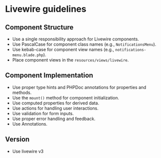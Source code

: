 # Livewire guidelines

## Component Structure
- Use a single responsibility approach for Livewire components.
- Use PascalCase for component class names (e.g., `NotificationsMenu`).
- Use kebab-case for component view names (e.g., `notifications-menu.blade.php`).
- Place component views in the `resources/views/livewire`.

## Component Implementation
- Use proper type hints and PHPDoc annotations for properties and methods.
- Use the `mount()` method for component initialization.
- Use computed properties for derived data.
- Use actions for handling user interactions.
- Use validation for form inputs.
- Use proper error handling and feedback.
- Use Annotations.

## Version
- Use livewire v3
